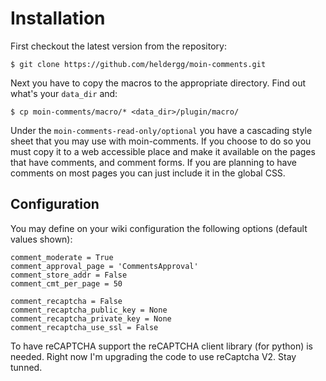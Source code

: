 # Installation

First checkout the latest version from the repository:

    $ git clone https://github.com/heldergg/moin-comments.git

Next you have to copy the macros to the appropriate directory. Find out what's
your `data_dir` and:

    $ cp moin-comments/macro/* <data_dir>/plugin/macro/

Under the `moin-comments-read-only/optional` you have a cascading style sheet
that you may use with moin-comments. If you choose to do so you must copy it to
a web accessible place and make it available on the pages that have comments,
and comment forms. If you are planning to have comments on most pages you can
just include it in the global CSS.

## Configuration

You may define on your wiki configuration the following options (default
values shown):

    comment_moderate = True
    comment_approval_page = 'CommentsApproval'
    comment_store_addr = False
    comment_cmt_per_page = 50

    comment_recaptcha = False
    comment_recaptcha_public_key = None
    comment_recaptcha_private_key = None
    comment_recaptcha_use_ssl = False

To have reCAPTCHA support the reCAPTCHA client library (for python) is needed.
Right now I'm upgrading the code to use reCaptcha V2. Stay tunned.

